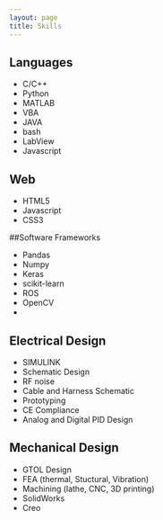 ```yaml
---
layout: page
title: Skills
---
```


## Languages
- C/C++
- Python
- MATLAB
- VBA
- JAVA
- bash
- LabView
- Javascript

## Web
- HTML5
- Javascript
- CSS3

##Software Frameworks
- Pandas
- Numpy
- Keras
- scikit-learn
- ROS
- OpenCV
-  

## Electrical Design
- SIMULINK
- Schematic Design
- RF noise
- Cable and Harness Schematic
- Prototyping
- CE Compliance
- Analog and Digital PID Design

## Mechanical Design
- GTOL Design
- FEA (thermal, Stuctural, Vibration)
- Machining (lathe, CNC, 3D printing)
- SolidWorks
- Creo
